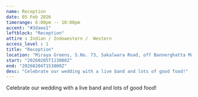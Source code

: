 ```yaml
---
name: Reception
date: 05 Feb 2026
timerange: 6:00pm -- 10:00pm
accent: "#3daee1"
leftblock: "Reception"
attire : Indian / Indowestern /  Western
access_level : 1
title: "Reception"
location: "Miraya Greens, S.No. 73, Sakalwara Road, off Bannerghatta Main Road, Bengaluru, Karnataka 560083, India"
start: "20260205T113000Z"
end: "20260204T153000Z"
desc: "Celebrate our wedding with a live band and lots of good food!"
---
```

Celebrate our wedding with a live band and lots of good food!
